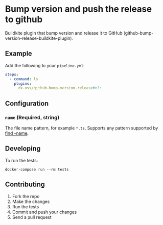 # Bump version and push the release to github

Buildkite plugin that bump version and release it to GitHub (github-bump-version-release-buildkite-plugin).

## Example

Add the following to your `pipeline.yml`:

```yml
steps:
  - command: ls
    plugins:
      dx-oss/github-bump-version-release#v1:
```

## Configuration

### `name` (Required, string)

The file name pattern, for example `*.ts`. Supports any pattern supported by [find -name](http://man7.org/linux/man-pages/man1/find.1.html).

## Developing

To run the tests:

```shell
docker-compose run --rm tests
```

## Contributing

1. Fork the repo
2. Make the changes
3. Run the tests
4. Commit and push your changes
5. Send a pull request